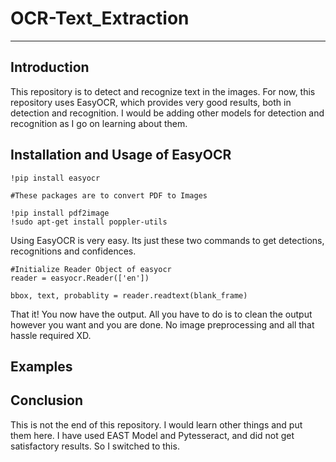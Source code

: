 # OCR-Text_Extraction
---
## Introduction
This repository is to detect and recognize text in the images. For now, this repository uses EasyOCR, which provides very good results, both in detection and recognition. I would be adding other models for detection and recognition as I go on learning about them.

## Installation and Usage of EasyOCR
```
!pip install easyocr
```
```
#These packages are to convert PDF to Images

!pip install pdf2image
!sudo apt-get install poppler-utils
```

Using EasyOCR is very easy. Its just these two commands to get detections, recognitions and confidences.
```
#Initialize Reader Object of easyocr 
reader = easyocr.Reader(['en'])

bbox, text, probablity = reader.readtext(blank_frame)
```

That it! You now have the output. All you have to do is to clean the output however you want and you are done. No image preprocessing and all that hassle required XD.

## Examples


## Conclusion
This is not the end of this repository. I would learn other things and put them here. I have used EAST Model and Pytesseract, and did not get satisfactory results. So I switched to this.
